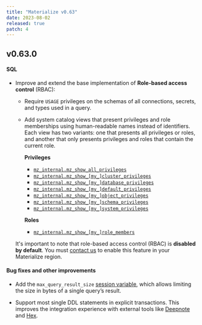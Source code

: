 ```yaml
---
title: "Materialize v0.63"
date: 2023-08-02
released: true
patch: 4
---
```


## v0.63.0

#### SQL

* Improve and extend the base implementation of **Role-based
  access control** (RBAC):

  * Require `USAGE` privileges on the schemas of all connections, secrets, and types used in a query.

  * Add system catalog views that present privileges and role memberships using
    human-readable names instead of identifiers. Each view has two variants:
    one that presents all privileges or roles, and another that only presents
    privileges and roles that contain the current role.

    **Privileges**

    * [`mz_internal.mz_show_all_privileges`](/sql/system-catalog/mz_internal/#mz_show_all_privileges)
    * [`mz_internal.mz_show_[my_]cluster_privileges`](/sql/system-catalog/mz_internal/#mz_show_cluster_privileges)
    * [`mz_internal.mz_show_[my_]database_privileges`](/sql/system-catalog/mz_internal/#mz_show_database_privileges)
    * [`mz_internal.mz_show_[my_]default_privileges`](/sql/system-catalog/mz_internal/#mz_show_default_privileges)
    * [`mz_internal.mz_show_[my_]object_privileges`](/sql/system-catalog/mz_internal/#mz_show_object_privileges)
    * [`mz_internal.mz_show_[my_]schema_privileges`](/sql/system-catalog/mz_internal/#mz_show_schema_privileges)
    * [`mz_internal.mz_show_[my_]system_privileges`](/sql/system-catalog/mz_internal/#mz_show_system_privileges)

    **Roles**

    * [`mz_internal.mz_show_[my_]role_members`](/sql/system-catalog/mz_internal/#mz_show_role_members)

  It's important to note that role-based access control (RBAC) is **disabled by
  default**. You must [contact us](https://materialize.com/contact/) to enable
  this feature in your Materialize region.

#### Bug fixes and other improvements

* Add the `max_query_result_size` [session variable](https://materialize.com/docs/sql/show/#session-variables),
which allows limiting the size in bytes of a single query’s result.

* Support most single DDL statements in explicit transactions. This improves the
  integration experience with external tools like [Deepnote](https://deepnote.com/)
  and [Hex](https://hex.tech/).
